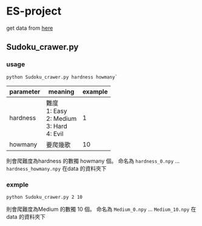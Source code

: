# ES-project
get data from [here](http://www.websudoku.com/)

## Sudoku_crawer.py
### usage
```
python Sudoku_crawer.py hardness howmany`
```

| parameter | meaning | example |
| -------- | -------- | -------- |
| hardness  |   難度 </br> 1:  Easy </br> 2: Medium</br> 3:  Hard </br> 4:  Evil | 1    |
| howmany  |   要爬幾歌    | 10     |

則會爬難度為hardness 的數獨 howmany 個。
命名為 `hardness_0.npy`  ...  `hardness_howmany.npy`
在data 的資料夾下

### exmple
```
python Sudoku_crawer.py 2 10
```
則會爬難度為Medium 的數獨 10 個。
命名為 `Medium_0.npy`  ...  `Medium_10.npy`
在data 的資料夾下
